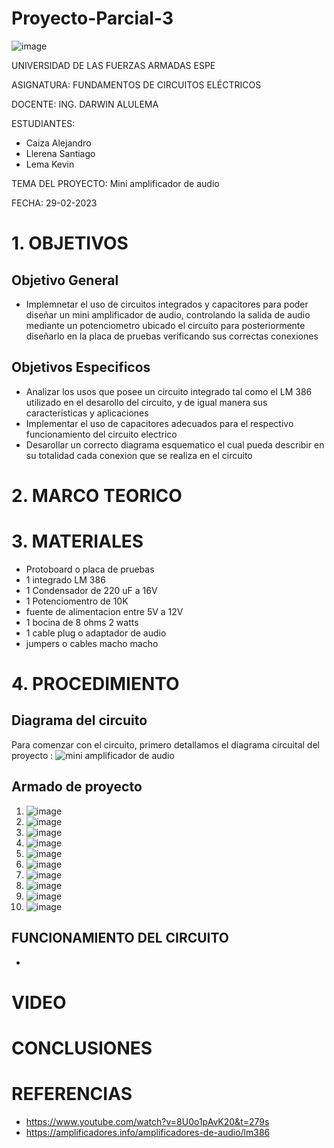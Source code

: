 # Proyecto-Parcial-3

![image](https://user-images.githubusercontent.com/116772752/208487145-d0353032-6309-4f57-a2a8-ec74218dba3d.png)

UNIVERSIDAD DE LAS FUERZAS ARMADAS ESPE

ASIGNATURA: FUNDAMENTOS DE CIRCUITOS ELÉCTRICOS

DOCENTE: ING. DARWIN ALULEMA

ESTUDIANTES:

* Caiza Alejandro
* Llerena Santiago 
* Lema Kevin

TEMA DEL PROYECTO: Mini amplificador de audio 

FECHA: 29-02-2023

# 1. OBJETIVOS
## Objetivo General
* Implemnetar el uso de circuitos integrados y capacitores para poder diseñar un mini amplificador de audio, controlando la salida de audio mediante un potenciometro ubicado el circuito para posteriormente diseñarlo en la placa de pruebas verificando sus correctas conexiones 

## Objetivos Especificos 
* Analizar los usos que posee un circuito integrado tal como el LM 386 utilizado en el desarollo del circuito, y de igual manera sus caracteristicas y aplicaciones 
* Implementar el uso de capacitores adecuados para el respectivo funcionamiento del circuito electrico 
* Desarollar un correcto diagrama esquematico el cual pueda describir en su totalidad cada conexion que se realiza en el circuito 

# 2. MARCO TEORICO


# 3. MATERIALES
* Protoboard o placa de pruebas
* 1 integrado LM 386
* 1 Condensador de 220 uF a 16V 
* 1 Potenciomentro de 10K
* fuente de alimentacion entre 5V a 12V
* 1 bocina de 8 ohms 2 watts
* 1 cable plug o adaptador de audio
* jumpers o cables macho macho 

# 4. PROCEDIMIENTO 
## Diagrama del circuito 

Para comenzar con el circuito, primero detallamos el diagrama circuital  del proyecto :
![mini amplificador de audio](https://user-images.githubusercontent.com/116832991/221779921-9b704283-0617-4d97-bc50-fc8b4fd44334.png)

## Armado de proyecto 
1. ![image](https://user-images.githubusercontent.com/116832991/221780360-91807e16-03f8-4d13-9206-0cdd94d4d3db.png)
2. ![image](https://user-images.githubusercontent.com/116832991/221780387-ff5e116a-b592-480f-8521-e932c9a00cdc.png)
3. ![image](https://user-images.githubusercontent.com/116832991/221780415-a3974d0e-fdb0-4d0f-90d1-c2167a07881b.png)
4. ![image](https://user-images.githubusercontent.com/116832991/221780447-1776ef19-0b01-4515-ab6d-accfaf343ffd.png)
5. ![image](https://user-images.githubusercontent.com/116832991/221780465-5be005a8-61dc-449c-b6c4-b83b964243f7.png)
6. ![image](https://user-images.githubusercontent.com/116832991/221780486-e9a17960-3e7c-4483-a0ac-92bae6eb8d62.png)
7. ![image](https://user-images.githubusercontent.com/116832991/221780508-0577db1e-fcec-4245-97dd-f1f54d94c78b.png)
8. ![image](https://user-images.githubusercontent.com/116832991/221780548-2e5f76ca-dd9b-4096-8987-fc10d37033da.png)
9. ![image](https://user-images.githubusercontent.com/116832991/221780568-f74f873a-97a9-4985-9cb9-5777542bd46e.png)
10. ![image](https://user-images.githubusercontent.com/116832991/221780592-0c1e1dc1-7112-4c22-a435-421f34649d29.png)


## FUNCIONAMIENTO DEL CIRCUITO 
* 

# VIDEO


# CONCLUSIONES


# REFERENCIAS
* https://www.youtube.com/watch?v=8U0o1pAvK20&t=279s
* https://amplificadores.info/amplificadores-de-audio/lm386


